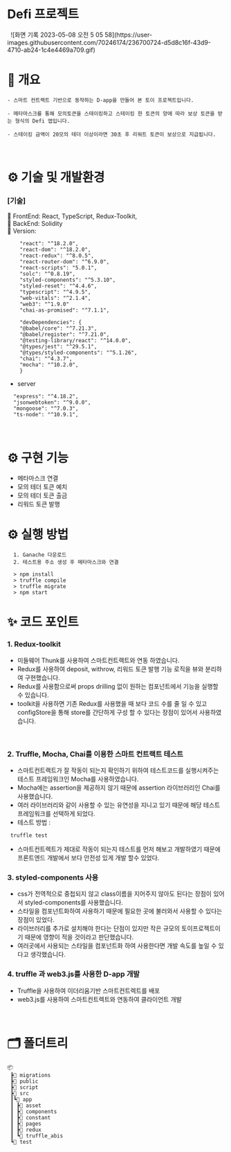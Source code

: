 <h1>Defi 프로젝트</h1>
 
![화면 기록 2023-05-08 오전 5 05 58](https://user-images.githubusercontent.com/70246174/236700724-d5d8c16f-43d9-4710-ab24-1c4e4469a709.gif)

<br>

# 📌 개요

```
- 스마트 컨트랙트 기반으로 동작하는 D-app을 만들어 본 토이 프로젝트입니다.

- 메타마스크를 통해 모의토큰을 스테이킹하고 스테이킹 한 토큰의 양에 따라 보상 토큰을 받는 형식의 Defi 앱입니다.

- 스테이킹 금액이 20모의 테더 이상이라면 30초 후 리워트 토큰이 보상으로 지급됩니다.

```

</br>

# ⚙️ 기술 및 개발환경

### [기술]

📌 FrontEnd: React, TypeScript, Redux-Toolkit,
<br/>
📌 BackEnd: Solidity
<br/>
📌 Version:

```
    "react": "^18.2.0",
    "react-dom": "^18.2.0",
    "react-redux": "^8.0.5",
    "react-router-dom": "^6.9.0",
    "react-scripts": "5.0.1",
    "solc": "^0.8.19",
    "styled-components": "^5.3.10",
    "styled-reset": "^4.4.6",
    "typescript": "^4.9.5",
    "web-vitals": "^2.1.4",
    "web3": "^1.9.0"
    "chai-as-promised": "^7.1.1",

    "devDependencies": {
    "@babel/core": "^7.21.3",
    "@babel/register": "^7.21.0",
    "@testing-library/react": "^14.0.0",
    "@types/jest": "^29.5.1",
    "@types/styled-components": "^5.1.26",
    "chai": "^4.3.7",
    "mocha": "^10.2.0",
    }
```

- server

```
  "express": "^4.18.2",
  "jsonwebtoken": "^9.0.0",
  "mongoose": "^7.0.3",
  "ts-node": "^10.9.1",
```

</br>

# ⚙️ 구현 기능

- 메타마스크 연결
- 모의 테더 토큰 예치
- 모의 테더 토큰 출금
- 리워드 토큰 발행

# ⚙️ 실행 방법

```
  1. Ganache 다운로드
  2. 테스트용 주소 생성 후 메타마스크와 연결

  > npm install
  > truffle compile
  > truffle migrate
  > npm start
```

# ✨ 코드 포인트

### 1. Redux-toolkit

- 미들웨어 Thunk를 사용하여 스마트컨트랙트와 연동 하였습니다.
- Redux를 사용하여 deposit, withrow, 리워드 토큰 발행 기능 로직을 뷰와 분리하여 구현했습니다.
- Redux를 사용함으로써 props drilling 없이 원하는 컴포넌트에서 기능을 실행할 수 있습니다.
- toolkit을 사용하면 기존 Redux를 사용했을 때 보다 코드 수를 줄 일 수 있고 configStore을 통해 store를 간단하게 구성 할 수 있다는 장점이 있어서 사용하였습니다.

</br>

### 2. Truffle, Mocha, Chai를 이용한 스마트 컨트랙트 테스트

- 스마트컨트랙트가 잘 작동이 되는지 확인하기 위하여 테스트코드를 실행시켜주는 테스트 프레임워크인 Mocha를 사용하였습니다.
- Mocha에는 assertion을 제공하지 않기 때문에 assertion 라이브러리인 Chai를 사용했습니다.
- 여러 라이브러리와 같이 사용할 수 있는 유연성을 지니고 있기 때문에 해당 테스트 프레임워크를 선택하게 되었다.
- 테스트 방법 :

```
 truffle test
```

- 스마트컨트렉트가 제대로 작동이 되는지 테스트를 먼저 해보고 개발하였기 때문에 프론트엔드 개발에서 보다 안전성 있게 개발 할수 있었다.

### 3. styled-components 사용

- css가 전역적으로 중첩되지 않고 class이름을 지어주지 않아도 된다는 장점이 있어서 styled-components를 사용했습니다.
- 스타일을 컴포넌트화하여 사용하기 때문에 필요한 곳에 불러와서 사용할 수 있다는 장점이 있었다.
- 라이브러리를 추가로 설치해야 한다는 단점이 있지만 작은 규모의 토이프로젝트이기 때문에 영향이 적을 것이라고 판단했습니다.
- 여러곳에서 사용되는 스타일을 컴포넌트화 하여 사용한다면 개발 속도를 높일 수 있다고 생각했습니다.

### 4. truffle 과 web3.js를 사용한 D-app 개발

- Truffle을 사용하여 이더리움기반 스마트컨트렉트를 배포
- web3.js를 사용하여 스마트컨트렉트와 연동하여 클라이언트 개발

</br>

# 🗂 폴더트리

```
📦
 ┣📂 migrations
 ┣📂 public
 ┣📂 script
 ┣📂 src
 ┃┗📂 app
 ┃ ┣📂 asset
 ┃ ┣📂 components
 ┃ ┣📂 constant
 ┃ ┣📂 pages
 ┃ ┣📂 redux
 ┃ ┗📂 truffle_abis
 ┗📂 test


```

</br>
